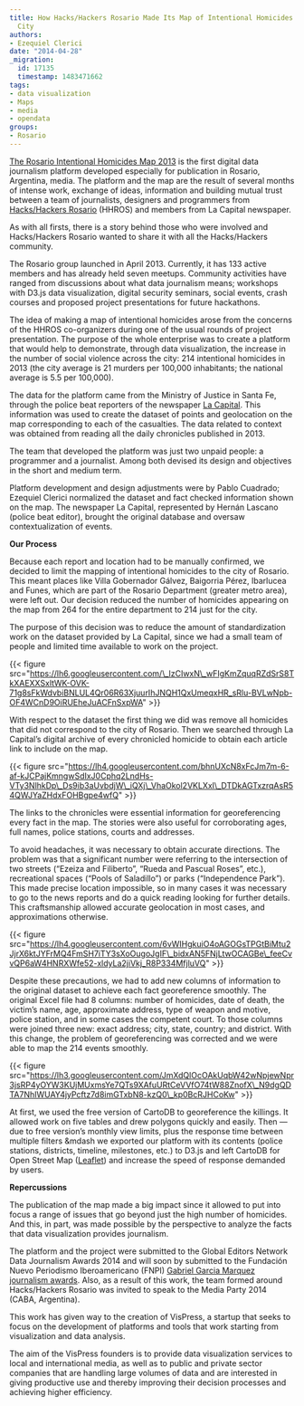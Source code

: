 ```yaml
---
title: How Hacks/Hackers Rosario Made Its Map of Intentional Homicides of Rosario
  City
authors:
- Ezequiel Clerici
date: "2014-04-28"
_migration:
  id: 17135
  timestamp: 1483471662
tags:
- data visualization
- Maps
- media
- opendata
groups:
- Rosario
---
```


[The Rosario Intentional Homicides Map 2013][1] is the first digital data journalism platform developed especially for publication in Rosario, Argentina, media. The platform and the map are the result of several months of intense work, exchange of ideas, information and building mutual trust between a team of journalists, designers and programmers from [Hacks/Hackers Rosario][2] (HHROS) and members from La Capital newspaper.

As with all firsts, there is a story behind those who were involved and Hacks/Hackers Rosario wanted to share it with all the Hacks/Hackers community.

The Rosario group launched in April 2013. Currently, it has 133 active members and has already held ​​seven meetups. Community activities have ranged from discussions about what data journalism means; workshops with D3.js data visualization, digital security seminars, social events, crash courses and proposed project presentations for future hackathons.

The idea of ​​making a map of intentional homicides arose from the concerns of the HHROS co-organizers during one of the usual rounds of project presentation. The purpose of the whole enterprise was to create a platform that would help to demonstrate, through data visualization, the increase in the number of social violence across the city: 214 intentional homicides in 2013 (the city average is 21 murders per 100,000 inhabitants; the national average is 5.5 per 100,000).

The data for the platform came from the Ministry of Justice in Santa Fe, through the police beat reporters of the newspaper [La Capital][3]. This information was used to create the dataset of points and geolocation on the map corresponding to each of the casualties. The data related to context was obtained from reading all the daily chronicles published in 2013.

The team that developed the platform was just two unpaid people: a programmer and a journalist. Among both devised its design and objectives in the short and medium term.

Platform development and design adjustments were by Pablo Cuadrado; Ezequiel Clerici normalized the dataset and fact checked information shown on the map. The newspaper La Capital, represented by Hernán Lascano (police beat editor), brought the original database and oversaw contextualization of events.

**Our Process**

Because each report and location had to be manually confirmed, we decided to limit the mapping of intentional homicides to the city of Rosario. This meant places like Villa Gobernador Gálvez, Baigorria Pérez, Ibarlucea and Funes, which are part of the Rosario Department (greater metro area), were left out. Our decision reduced the number of homicides appearing on the map from 264 for the entire department to 214 just for the city.

The purpose of this decision was to reduce the amount of standardization work on the dataset provided by La Capital, since we had a small team of people and limited time available to work on the project.

{{< figure src="https://lh6.googleusercontent.com/\_lzCIwxN\_wFIgKmZquqRZdSrS8TkXAEXXSxltWK-OVK-71g8sFkWdvbiBNLUL4Qr06R63XjuurIhJNQH1QxUmeqxHR_sRlu-BVLwNpb-OF4WCnD9OiRUEheJuACFnSxpWA" >}}

With respect to the dataset the first thing we did was remove all homicides that did not correspond to the city of Rosario. Then we searched through La Capital&#8217;s digital archive of every chronicled homicide to obtain each article link to include on the map.

{{< figure src="https://lh4.googleusercontent.com/bhnUXcN8xFcJm7m-6-af-kJCPajKmngwSdIxJ0Cphq2LndHs-VTy3NlhkDp\_Ds9ib3aUvbdjW\_iQXj\_VhaOkol2VKLXxI\_DTDkAGTxzrqAsR54QWJYaZHdxFOHBgpe4wfQ" >}}

The links to the chronicles were essential information for georeferencing every fact in the map. The stories were also useful for corroborating ages, full names, police stations, courts and addresses.

To avoid headaches, it was necessary to obtain accurate directions. The problem was that a significant number were referring to the intersection of two streets (&#8220;Ezeiza and Filiberto&#8221;, &#8220;Rueda and Pascual Roses&#8221;, etc.), recreational spaces (&#8220;Pools of Saladillo&#8221;) or parks (&#8220;Independence Park&#8221;). This made precise location impossible, so in many cases it was necessary to go to the news reports and do a quick reading looking for further details. This craftsmanship allowed accurate geolocation in most cases, and approximations otherwise.

{{< figure src="https://lh4.googleusercontent.com/6vWIHgkuiO4oAGOGsTPGtBiMtu2JjrX6ktJYFrMQ4FmSH7iTY3sXoOugoJgIF\_bidxAN5FNjLtwOCAGBe\_feeCvvQP6aW4HNRXWfe52-xldyLa2jiVkj_R8P334MfjluVQ" >}}

Despite these precautions, we had to add new columns of information to the original dataset to achieve each fact georeference smoothly. The original Excel file had 8 columns: number of homicides, date of death, the victim&#8217;s name, age, approximate address, type of weapon and motive, police station, and in some cases the competent court. To those columns were joined three new: exact address; city, state, country; and district. With this change, the problem of georeferencing was corrected and we were able to map the 214 events smoothly.

{{< figure src="https://lh3.googleusercontent.com/JmXdQlOcOAkUqbW42wNpjewNpr3jsRP4yOYW3KUjMUxmsYe7QTs9XAfuURtCeVVfO74tW88ZnofX\_N9dgQDTA7NhIWUAY4jyPcftz7d8imGTxbN8-kzQ0\_kp0BcRJHCoKw" >}}

At first, we used the free version of CartoDB to georeference the killings. It allowed work on five tables and drew polygons quickly and easily. Then &mdash; due to free version&#8217;s monthly view limits, plus the response time between multiple filters &mdash we exported our platform with its contents (police stations, districts, timeline, milestones, etc.) to D3.js and left CartoDB for Open Street Map ([Leaflet][4]) and increase the speed of response demanded by users.

**Repercussions**

The publication of the map made ​​a big impact since it allowed to put into focus a range of issues that go beyond just the high number of homicides. And this, in part, was made possible by the perspective to analyze the facts that data visualization provides journalism.

The platform and the project were submitted to the Global Editors Network Data Journalism Awards 2014 and will soon by submitted to the Fundación Nuevo Periodismo Iberoamericano (FNPI) [Gabriel Garcia Marquez journalism awards][5]. Also, as a result of this work, the team formed around Hacks/Hackers Rosario was invited to speak to the Media Party 2014 (CABA, Argentina).

This work has given way to the creation of VisPress, a startup that seeks to focus on the development of platforms and tools that work starting from visualization and data analysis.

The aim of the VisPress founders is to provide data visualization services to​ local and international media, as well as to public and private sector companies that are handling large volumes of data and are interested in giving productive use and thereby improving their decision processes and achieving higher efficiency.

 [1]: http://www.lacapital.com.ar/mapa-homicidios-rosario.html
 [2]: http://www.meetup.com/Hacks-Hackers-Rosario/
 [3]: http://www.lacapital.com.ar
 [4]: http://leafletjs.com/
 [5]: http://www.fnpi.org/premioggm/
